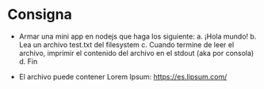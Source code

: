 # Consigna

- Armar una mini app en nodejs que haga los siguiente:
  a. ¡Hola mundo!
  b. Lea un archivo test.txt del filesystem
  c. Cuando termine de leer el archivo, imprimir el contenido del archivo en el stdout (aka por consola)
  d. Fin

- El archivo puede contener Lorem Ipsum: https://es.lipsum.com/
